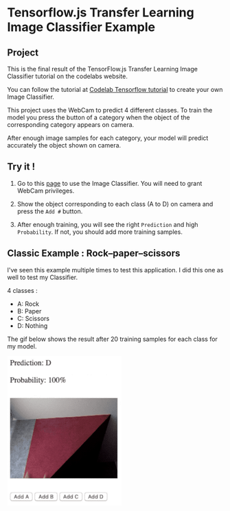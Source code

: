 # Tensorflow.js Transfer Learning Image Classifier Example

## Project

This is the final result of the TensorFlow.js Transfer Learning Image Classifier tutorial on the codelabs website.

You can follow the tutorial at [Codelab Tensorflow tutorial](https://codelabs.developers.google.com/codelabs/tensorflowjs-teachablemachine-codelab/) to create your own Image Classifier.

This project uses the WebCam to predict 4 different classes.
To train the model you press the button of a category when the object of the corresponding category appears on camera.

After enough image samples for each category, your model will predict accurately the object shown on camera.

## Try it !

1. Go to this [page](https://cydessole.github.io/TensorFlow.js-Transfer-Learning-Image-Classifier/) to use the Image Classifier. You will need to grant WebCam privileges.

2. Show the object corresponding to each class (A to D) on camera and press the `Add #` button.

3. After enough training, you will see the right `Prediction` and high `Probability`. If not, you should add more training samples.

## Classic Example : Rock–paper–scissors 

I've seen this example multiple times to test this application.
I did this one as well to test my Classifier.

4 classes : 
  - A: Rock
  - B: Paper
  - C: Scissors
  - D: Nothing

The gif below shows the result after 20 training samples for each class for my model.

![Example Gif](ExampleGif.gif)
